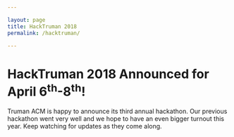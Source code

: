 ```yaml
---

layout: page
title: HackTruman 2018
permalink: /hacktruman/

---
```


# HackTruman 2018 Announced for April 6<sup>th</sup>-8<sup>th</sup>!

Truman ACM is happy to announce its third annual hackathon. Our previous hackathon went very well and we hope to have an even bigger turnout this year. Keep watching for updates as they come along. 



